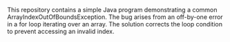 This repository contains a simple Java program demonstrating a common ArrayIndexOutOfBoundsException.  The bug arises from an off-by-one error in a for loop iterating over an array. The solution corrects the loop condition to prevent accessing an invalid index.